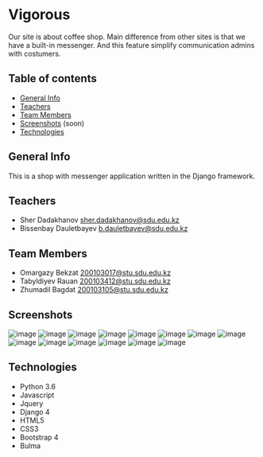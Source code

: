 # Vigorous
Our site is about coffee shop. Main difference from other sites is that we have a built-in messenger. And this feature simplify communication admins with costumers.
## Table of contents

* [General Info](#general-info)
* [Teachers](#teachers)
* [Team Members](#team-members)
* [Screenshots](#screenshots) (soon)
* [Technologies](#technologies)

## General Info

This is a shop with messenger application written in the Django framework.

## Teachers

* Sher Dadakhanov sher.dadakhanov@sdu.edu.kz
* Bissenbay Dauletbayev b.dauletbayev@sdu.edu.kz

## Team Members
* Omargazy Bekzat 200103017@stu.sdu.edu.kz
* Tabyldiyev Rauan 200103412@stu.sdu.edu.kz
* Zhumadil Bagdat 200103105@stu.sdu.edu.kz


## Screenshots
![image](https://user-images.githubusercontent.com/90819654/167103095-9139a30a-447b-4574-8483-7585be77e78d.png)
![image](https://user-images.githubusercontent.com/90819654/167103134-4e12aeeb-6fbc-4897-a687-45d87565ebeb.png)
![image](https://user-images.githubusercontent.com/90819654/167103167-de53d967-2ef4-4f7b-b8b4-57138695275a.png)
![image](https://user-images.githubusercontent.com/90819654/167103206-11a6a175-f6d8-46e2-bb78-759af0225dfc.png)
![image](https://user-images.githubusercontent.com/90819654/167103252-be747829-b77f-4726-9e57-6cd2b4c11aff.png)
![image](https://user-images.githubusercontent.com/90819654/167103289-dffd9d08-1e84-41d8-ba07-d08ae8b252d0.png)
![image](https://user-images.githubusercontent.com/90819654/167103333-4dfffa7a-fc6c-4fa3-8bcf-e8a9569dc16d.png)
![image](https://user-images.githubusercontent.com/90819654/167103371-6fec9e53-6a97-436a-b146-95ca4aa001b1.png)
![image](https://user-images.githubusercontent.com/90819654/167103406-101db621-d890-4d03-b312-4e74be1db5e8.png)
![image](https://user-images.githubusercontent.com/90819654/167104062-01ebbdf6-efff-47b7-aa68-f77dc5961e39.png)
![image](https://user-images.githubusercontent.com/90819654/167104081-753e175e-5220-4c0d-a86c-89ba288048d9.png)
![image](https://user-images.githubusercontent.com/90819654/167104494-a1219fb0-bb74-4a75-9963-b6a131bb73b1.png)
![image](https://user-images.githubusercontent.com/90819654/167104529-e3aad9be-da08-4f78-b4db-14429ad77fb1.png)
![image](https://user-images.githubusercontent.com/90819654/167104700-4d91731b-c6d2-4f22-8ab9-899c12d08fba.png)



## Technologies

* Python 3.6
* Javascript
* Jquery
* Django 4
* HTML5
* CSS3
* Bootstrap 4
* Bulma
